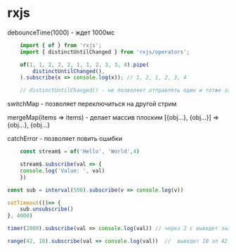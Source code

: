 # rxjs

debounceTime(1000) - ждет 1000мс



```javascript
    import { of } from 'rxjs';
    import { distinctUntilChanged } from 'rxjs/operators';

    of(1, 1, 2, 2, 2, 1, 1, 2, 3, 3, 4).pipe(
        distinctUntilChanged(),
    ).subscribe(x => console.log(x)); // 1, 2, 1, 2, 3, 4

    // distinctUntilChanged() - не позволяет отправлять один и тотже запрос последовательно
```

switchMap - позволяет переключиться на другой стрим

mergeMap(items => items) - делает массив плоским [{obj...}, {obj...}] => {obj...}, {obj...}

catchError - позволяет ловить ошибки 

```javascript
    const stream$ = of('Hello', 'World',4)

    stream$.subscribe(val => {
    console.log('Value: ', val)
    })
```

```javascript
const sub = interval(500).subscribe(v => console.log(v))

setTimeout(()=> {
    sub.unsubscribe()
}, 4000)
```

```javascript
timer(2000).subscribe(val => console.log(val)) // через 2 с выведет значение 

```

```javascript
range(42, 10).subscribe(val => console.log(val))  //  выведет 10 эл 42...52

```
